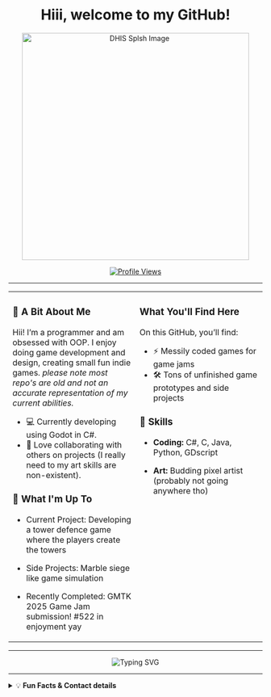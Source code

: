 <h1 align="center">
  Hiii, welcome to my GitHub!
</h1>

<p align="center">
  <img src="https://media.discordapp.net/attachments/1255162825760968755/1418389056869371934/dhis.png?ex=68cdf13f&is=68cc9fbf&hm=3feed266ad7e7a644ee4c515b8e2ee702e68d3d86d6dee500fef7f069f011285&=&format=webp&quality=lossless&width=630&height=500" alt="DHIS Splsh Image" width="450"/>
</p>

<p align="center">
  <a href="https://github.com/yourusername">
    <img src="https://komarev.com/ghpvc/?username=Codex112008&style=for-the-badge&color=00bfff&label=VISITS" alt="Profile Views"/>
  </a>
</p>

---

<div align="center">

<table>
  <tr>
    <td width="50%" valign="top">

### 🐚 A Bit About Me

Hii! I’m a programmer and am obsessed with OOP. I enjoy doing game development and design, creating small fun indie games. *please note most repo's are old and not an accurate representation of my current abilities.*

- 💻 Currently developing using Godot in C#.
- 🤝 Love collaborating with others on projects (I really need to my art skills are non-existent).

### 🚀 What I'm Up To

- Current Project: Developing a tower defence game where the players create the towers
- Side Projects: Marble siege like game simulation
- Recently Completed: GMTK 2025 Game Jam submission! #522 in enjoyment yay

   </td>
   <td width="50%" valign="top">

### What You'll Find Here

On this GitHub, you’ll find:

- ⚡️ Messily coded games for game jams
- 🛠️ Tons of unfinished game prototypes and side projects

### 🔧 Skills

- **Coding:** C#, C, Java, Python, GDscript
- **Art:** Budding pixel artist (probably not going anywhere tho)

   </td>
  </tr>
</table>

</div>

---

<p align="center">
  <img src="https://readme-typing-svg.demolab.com/?lines=Thanks+for+actually+reading+haha;Dunno+what+to+put+here;Are+you+still+here?;This+is+kinda+akward&font=Fira%20Code&center=true&width=430&height=45&duration=3000&pause=1000&color=00bfff&vCenter=true" alt="Typing SVG"/>
</p>

---

<details>
<summary>💡 <b>Fun Facts & Contact details</b></summary>

- I like to game! Specifically indie games
- This would never have existed without someone telling me to do it haha
- Maths is fun

**Contact Me:**
- 📫 Email: codexofcode1120@gmail.com

</details>

